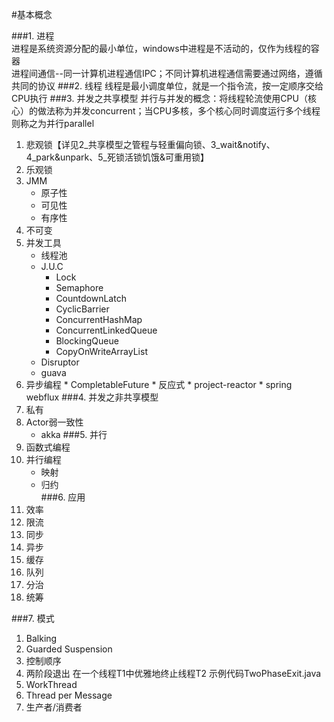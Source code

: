 #基本概念

###1. 进程  
进程是系统资源分配的最小单位，windows中进程是不活动的，仅作为线程的容器  
进程间通信--同一计算机进程通信IPC；不同计算机进程通信需要通过网络，遵循共同的协议
###2. 线程
线程是最小调度单位，就是一个指令流，按一定顺序交给CPU执行
###3. 并发之共享模型
并行与并发的概念：将线程轮流使用CPU（核心）的做法称为并发concurrent；当CPU多核，多个核心同时调度运行多个线程则称之为并行parallel
1. 悲观锁【详见2_共享模型之管程与轻重偏向锁、3_wait&notify、4_park&unpark、5_死锁活锁饥饿&可重用锁】
2. 乐观锁
3. JMM
    * 原子性
    * 可见性
    * 有序性
4. 不可变
5. 并发工具 
    * 线程池
    * J.U.C
        * Lock
        * Semaphore
        * CountdownLatch
        * CyclicBarrier
        * ConcurrentHashMap
        * ConcurrentLinkedQueue
        * BlockingQueue
        * CopyOnWriteArrayList
    * Disruptor
    * guava
6. 异步编程
        * CompletableFuture
        * 反应式
            * project-reactor
            * spring webflux
###4. 并发之非共享模型
1. 私有
2. Actor弱一致性
    * akka
###5. 并行
1. 函数式编程
2. 并行编程
    * 映射
    * 归约         
###6. 应用
1. 效率
2. 限流
3. 同步
4. 异步
5. 缓存
6. 队列
7. 分治
8. 统筹

###7. 模式
1. Balking
2. Guarded Suspension
3. 控制顺序
4. 两阶段退出
    在一个线程T1中优雅地终止线程T2
    示例代码TwoPhaseExit.java
5. WorkThread
6. Thread per Message
7. 生产者/消费者